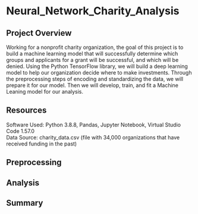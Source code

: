 # Neural_Network_Charity_Analysis
## Project Overview
Working for a nonprofit charity organization, the goal of this project is to build a machine learning model that will successfully determine which groups and applicants for a grant will be successful, and which will be denied. Using the Python TensorFlow library, we will build a deep learning model to help our organization decide where to make investments. Through the preprocessing steps of encoding and standardizing the data, we will prepare it for our model. Then we will develop, train, and fit a Machine Leaning model for our analysis.

## Resources
Software Used: Python 3.8.8, Pandas, Jupyter Notebook, Virtual Studio Code 1.57.0   
Data Source: charity_data.csv (file with 34,000 organizations that have received funding in the past)

## Preprocessing

## Analysis

## Summary
